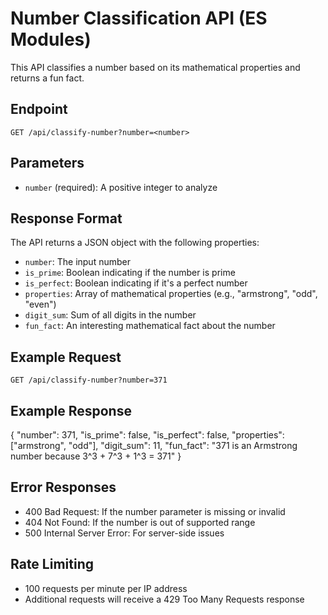 # Number Classification API (ES Modules)

This API classifies a number based on its mathematical properties and returns a fun fact.

## Endpoint
`GET /api/classify-number?number=<number>`

## Parameters
- `number` (required): A positive integer to analyze

## Response Format
The API returns a JSON object with the following properties:
- `number`: The input number
- `is_prime`: Boolean indicating if the number is prime
- `is_perfect`: Boolean indicating if it's a perfect number
- `properties`: Array of mathematical properties (e.g., "armstrong", "odd", "even")
- `digit_sum`: Sum of all digits in the number
- `fun_fact`: An interesting mathematical fact about the number

## Example Request
`GET /api/classify-number?number=371`

## Example Response

{
  "number": 371,
  "is_prime": false,
  "is_perfect": false,
  "properties": ["armstrong", "odd"],
  "digit_sum": 11,
  "fun_fact": "371 is an Armstrong number because 3^3 + 7^3 + 1^3 = 371"
}


## Error Responses
- 400 Bad Request: If the number parameter is missing or invalid
- 404 Not Found: If the number is out of supported range
- 500 Internal Server Error: For server-side issues

## Rate Limiting
- 100 requests per minute per IP address
- Additional requests will receive a 429 Too Many Requests response